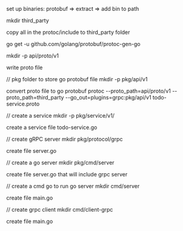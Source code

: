 set up binaries:
  protobuf => extract => add bin to path

mkdir third_party

copy all in the protoc/include to third_party folder

go get -u github.com/golang/protobuf/protoc-gen-go

mkdir -p api/proto/v1

write proto file



// pkg folder to store go protobuf file
mkdir -p pkg/api/v1

convert proto file to go protobuf
protoc --proto_path=api/proto/v1 --proto_path=third_party --go_out=plugins=grpc:pkg/api/v1 todo-service.proto

// create a service
mkdir -p pkg/service/v1/

create a service file todo-service.go

// create gRPC server
mkdir pkg/protocol/grpc

create file server.go

// create a go server
mkdir pkg/cmd/server

create file server.go that will include grpc server

// create a cmd go to run go server
mkdir cmd/server

create file main.go

// create grpc client
mkdir cmd/client-grpc

create file main.go




